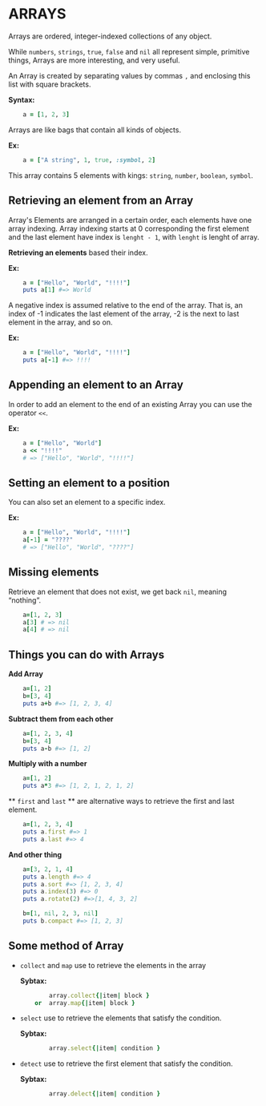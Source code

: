 # ARRAYS

Arrays are ordered, integer-indexed collections of any object.

While `numbers`, `strings`, `true`, `false` and `nil` all represent simple, primitive things, Arrays are more interesting, and very useful.

An Array is created by separating values by commas `,` and enclosing this list with square brackets.

**Syntax:**
```rb
	a = [1, 2, 3]
```
Arrays are like bags that contain all kinds of objects.

**Ex:**
```rb
	a = ["A string", 1, true, :symbol, 2]
```
This array contains 5 elements with kings: `string`, `number`, `boolean`, `symbol`. 

## Retrieving an element from an Array
Array's Elements are arranged in a certain order, each elements have one array indexing. Array indexing starts at 0 corresponding the first element and the last element have index is `lenght - 1`, with `lenght` is lenght of array.

**Retrieving an elements** based their index.

**Ex:**
```rb
	a = ["Hello", "World", "!!!!"]
	puts a[1] #=> World
```
A negative index is assumed relative to the end of the array. That is, an index of -1 indicates the last element of the array, -2 is the next to last element in the array, and so on.

**Ex:**
```rb
	a = ["Hello", "World", "!!!!"]
	puts a[-1] #=> !!!!
```

## Appending an element to an Array
In order to add an element to the end of an existing Array you can use the operator `<<`.

**Ex:**
```rb
	a = ["Hello", "World"]
	a << "!!!!"
	# => ["Hello", "World", "!!!!"]
```
## Setting an element to a position
You can also set an element to a specific index.

**Ex:**
```rb
	a = ["Hello", "World", "!!!!"]
	a[-1] = "????"
	# => ["Hello", "World", "????"]
```

## Missing elements
Retrieve an element that does not exist, we get back `nil`, meaning “nothing”.
```rb
	a=[1, 2, 3]
	a[3] # => nil
	a[4] # => nil
```
## Things you can do with Arrays
**Add Array**
```rb
	a=[1, 2]
	b=[3, 4]
	puts a+b #=> [1, 2, 3, 4]
```
**Subtract them from each other**
```rb
	a=[1, 2, 3, 4]
	b=[3, 4]
	puts a-b #=> [1, 2]
```
**Multiply with a number**
```rb
	a=[1, 2]
	puts a*3 #=> [1, 2, 1, 2, 1, 2]
```
** `first` and `last` ** are alternative ways to retrieve the first and last element.
```rb
	a=[1, 2, 3, 4]
	puts a.first #=> 1
	puts a.last #=> 4
```
**And other thing**
```rb
	a=[3, 2, 1, 4]
	puts a.length #=> 4
	puts a.sort #=> [1, 2, 3, 4]
	puts a.index(3) #=> 0
	puts a.rotate(2) #=>[1, 4, 3, 2]

	b=[1, nil, 2, 3, nil]
	puts b.compact #=> [1, 2, 3]

```

## Some method of Array
- `collect` and `map` use to retrieve the elements in the array

	**Sybtax:**
	```rb
			array.collect{|item| block }
		or 	array.map{|item| block }
	```
- `select` use to retrieve the elements that satisfy the condition.

	**Sybtax:**
	```rb
			array.select{|item| condition }
	```
- `detect` use to retrieve the first element that satisfy the condition.

	**Sybtax:**
	```rb
			array.delect{|item| condition }
	```